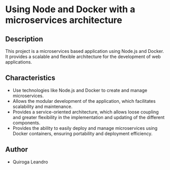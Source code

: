 # Using Node and Docker with a microservices architecture

## Description

This project is a microservices based application using Node.js and Docker. It provides a scalable and flexible architecture for the development of web applications.

## Characteristics

- Use technologies like Node.js and Docker to create and manage microservices.
- Allows the modular development of the application, which facilitates scalability and maintenance.
- Provides a service-oriented architecture, which allows loose coupling and greater flexibility in the implementation and updating of the different components.
- Provides the ability to easily deploy and manage microservices using Docker containers, ensuring portability and deployment efficiency.

## Author

- Quiroga Leandro

